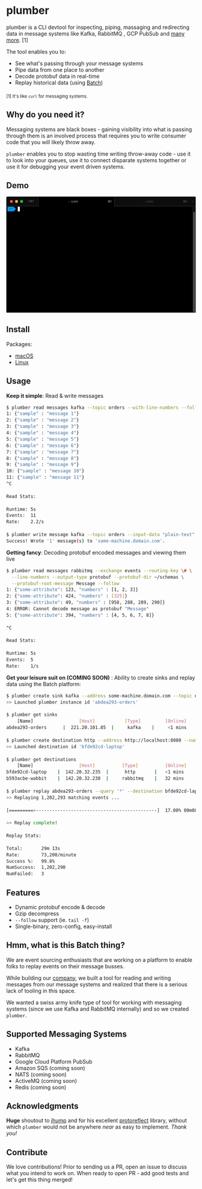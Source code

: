 plumber
=======

plumber is a CLI devtool for inspecting, piping, massaging and redirecting data
in message systems like Kafka, RabbitMQ , GCP PubSub and 
[many more](#supported-messaging-systems). \[1]

The tool enables you to:

* See what's passing through your message systems
* Pipe data from one place to another
* Decode protobuf data in real-time
* Replay historical data (using [Batch](https://batch.sh))

<sub>\[1] It's like `curl` for messaging systems.</sub>

## Why do you need it?

Messaging systems are black boxes - gaining visibility into what is passing
through them is an involved process that requires you to write consumer code
that you will likely throw away.

`plumber` enables you to stop wasting time writing throw-away code - use it to
look into your queues, use it to connect disparate systems together or use it
for debugging your event driven systems.

## Demo

![Brief Demo](./assets/demo.gif)

## Install

Packages:

* [macOS](https://github.com/batchcorp/plumber/releases/download/v0.0.2/plumber-darwin)
* [Linux](https://github.com/batchcorp/plumber/releases/download/v0.0.2/plumber-linux)

## Usage

**Keep it simple**: Read & write messages

```bash
$ plumber read messages kafka --topic orders --with-line-numbers --follow
1: {"sample" : "message 1"}
2: {"sample" : "message 2"}
3: {"sample" : "message 3"}
4: {"sample" : "message 4"}
5: {"sample" : "message 5"}
6: {"sample" : "message 6"}
7: {"sample" : "message 7"}
8: {"sample" : "message 8"}
9: {"sample" : "message 9"}
10: {"sample" : "message 10"}
11: {"sample" : "message 11"}
^C

Read Stats:

Runtime: 5s
Events:  11
Rate:    2.2/s

$ plumber write message kafka --topic orders --input-data "plain-text"
Success! Wrote '1' message(s) to 'some-machine.domain.com'.
```

**Getting fancy**: Decoding protobuf encoded messages and viewing them live

```bash
$ plumber read messages rabbitmq --exchange events --routing-key \# \
  --line-numbers --output-type protobuf --protobuf-dir ~/schemas \
  --protobuf-root-message Message --follow
1: {"some-attribute": 123, "numbers" : [1, 2, 3]}
2: {"some-attribute": 424, "numbers" : [325]}
3: {"some-attribute": 49, "numbers" : [958, 288, 289, 290]}
4: ERROR: Cannot decode message as protobuf "Message"
5: {"some-attribute": 394, "numbers" : [4, 5, 6, 7, 8]}

^C

Read Stats:

Runtime: 5s
Events:  5
Rate:    1/s
```

**Get your leisure suit on (COMING SOON)** : Ability to create sinks and replay
data using the Batch platform: 

```bash
$ plumber create sink kafka --address some-machine.domain.com --topic orders --background
>> Launched plumber instance id 'abdea293-orders'

$ plumber get sinks
    [Name]                 [Host]           [Type]         [Online]         [Receieved] 
abdea293-orders      |  221.20.101.85  |     kafka    |     <1 mins    |       184,492

$ plumber create destination http --address http://localhost:8080 --name mikelaptop --batch --background
>> Launched destination id 'bfde92cd-laptop'

$ plumber get destinations
    [Name]                 [Host]          [Type]          [Online]         [Received]
bfde92cd-laptop    |  142.20.32.235  |      http       |   <1 mins      |       0
b593acbe-wabbit    |  142.20.32.238  |     rabbitmq    |   32 mins      |       0

$ plumber replay abdea293-orders --query '*' --destination bfde92cd-laptop
>> Replaying 1,202,293 matching events ...

[=========>---------------------------------------------]  17.00% 00m08s

>> Replay complete!

Replay Stats:

Total:       29m 13s
Rate:        73,200/minute
Success %:   99.8%
NumSuccess:  1,202,290
NumFailed:   3
```

## Features

* Dynamic protobuf encode & decode
* Gzip decompress
* `--follow` support (ie. `tail -f`)
* Single-binary, zero-config, easy-install

## Hmm, what is this Batch thing?

We are event sourcing enthusiasts that are working on a platform to enable folks
to replay events on their message busses.

While building our [company](https://batch.sh), we built a tool for reading and
writing messages from our message systems and realized that there is a serious
lack of tooling in this space.

We wanted a swiss army knife type of tool for working with messaging systems
(since we use Kafka and RabbitMQ internally) and so we created `plumber`.

## Supported Messaging Systems

* Kafka
* RabbitMQ
* Google Cloud Platform PubSub
* Amazon SQS (coming soon)
* NATS (coming soon)
* ActiveMQ (coming soon)
* Redis (coming soon)

## Acknowledgments

**Huge** shoutout to [jhump](https://github.com/jhump) and for his excellent
[protoreflect](https://github.com/jhump/protoreflect) library, without which
`plumber` would not be anywhere *near* as easy to implement. _Thank you!_

## Contribute

We love contributions! Prior to sending us a PR, open an issue to discuss what
you intend to work on. When ready to open PR - add good tests and let's get this
thing merged!
